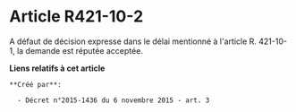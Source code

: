 # Article R421-10-2

A défaut de décision expresse dans le délai mentionné à l'article R. 421-10-1, la demande est réputée acceptée.

**Liens relatifs à cet article**

	**Créé par**:

	  - Décret n°2015-1436 du 6 novembre 2015 - art. 3
